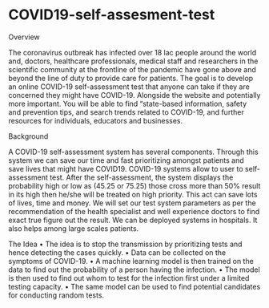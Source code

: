 # COVID19-self-assesment-test

Overview

The coronavirus outbreak has infected over 18 lac people around the world and, doctors,
healthcare professionals, medical staff and researchers in the scientific community at the
frontline of the pandemic have gone above and beyond the line of duty to provide care for
patients. The goal is to develop an online COVID-19 self-assessment test that anyone can
take if they are concerned they might have COVID-19. Alongside the website and potentially
more important. You will be able to find “state-based information, safety and prevention
tips, and search trends related to COVID-19, and further resources for individuals, educators
and businesses.

Background

A COVID-19 self-assessment system has several components. Through this system we can
save our time and fast prioritizing amongst patients and save lives that might have COVID19. COVID-19 systems allow to user to self-assessment test. After the self-assessment, the
system displays the probability high or low as (45.25 or 75.25) those cross more than 50%
result in its high then he/she will be treated on high priority. This act can save lots of lives,
time and money. We will set our test system parameters as per the recommendation of the
health specialist and well experience doctors to find exact true figure out the result. We can
be deployed systems in hospitals. It also helps among large scales patients.

The Idea
• The idea is to stop the transmission by prioritizing tests and hence detecting the
cases quickly.
• Data can be collected on the symptoms of COVID-19.
• A machine learning model is then trained on the data to find out the probability of a
person having the infection.
• The model is then used to find out whom to test for the infection first under a limited
testing capacity.
• The same model can be used to find potential candidates for conducting random
tests.
